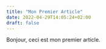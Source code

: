 ```yaml
---
title: "Mon Premier Article"
date: 2022-04-29T14:05:24+02:00
draft: false
---
```


Bonjour, ceci est mon premier article.



